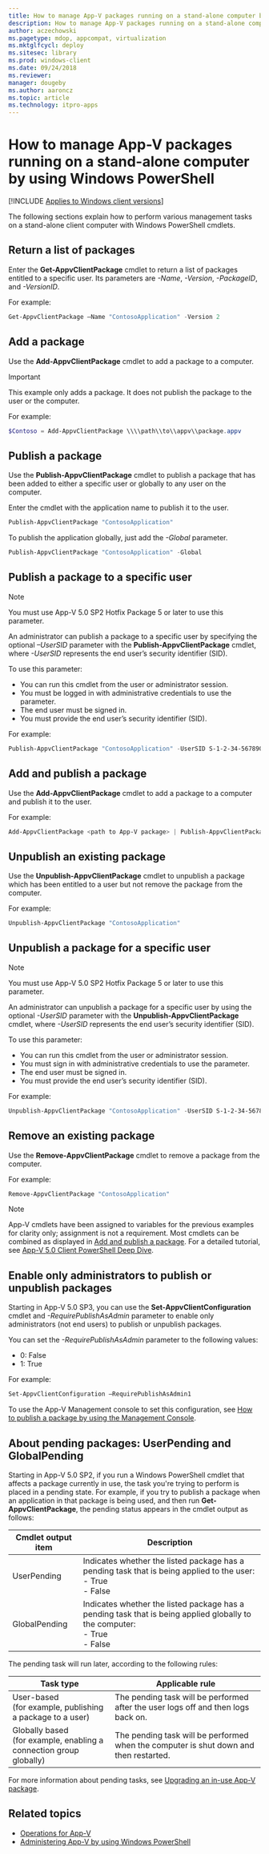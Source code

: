 ```yaml
---
title: How to manage App-V packages running on a stand-alone computer by using Windows PowerShell (Windows 10/11)
description: How to manage App-V packages running on a stand-alone computer by using Windows PowerShell.
author: aczechowski
ms.pagetype: mdop, appcompat, virtualization
ms.mktglfcycl: deploy
ms.sitesec: library
ms.prod: windows-client
ms.date: 09/24/2018
ms.reviewer: 
manager: dougeby
ms.author: aaroncz
ms.topic: article
ms.technology: itpro-apps
---
```

# How to manage App-V packages running on a stand-alone computer by using Windows PowerShell

[!INCLUDE [Applies to Windows client versions](../includes/applies-to-windows-client-versions.md)]

The following sections explain how to perform various management tasks on a stand-alone client computer with Windows PowerShell cmdlets.

## Return a list of packages

Enter the **Get-AppvClientPackage** cmdlet to return a list of packages entitled to a specific user. Its parameters are *-Name*, *-Version*, *-PackageID*, and *-VersionID*.

For example:

```PowerShell
Get-AppvClientPackage –Name "ContosoApplication" -Version 2
```

## Add a package

Use the **Add-AppvClientPackage** cmdlet to add a package to a computer.

> [!IMPORTANT]
> This example only adds a package. It does not publish the package to the user or the computer.

For example:

```PowerShell
$Contoso = Add-AppvClientPackage \\\\path\\to\\appv\\package.appv
```

## Publish a package

Use the **Publish-AppvClientPackage** cmdlet to publish a package that has been added to either a specific user or globally to any user on the computer.

Enter the cmdlet with the application name to publish it to the user.

```PowerShell
Publish-AppvClientPackage "ContosoApplication"
```

To publish the application globally, just add the *-Global* parameter.

```Powershell
Publish-AppvClientPackage "ContosoApplication" -Global
```

## Publish a package to a specific user

> [!NOTE]
> You must use App-V 5.0 SP2 Hotfix Package 5 or later to use this parameter.

An administrator can publish a package to a specific user by specifying the optional *–UserSID* parameter with the **Publish-AppvClientPackage** cmdlet, where *-UserSID* represents the end user’s security identifier (SID).

To use this parameter:

- You can run this cmdlet from the user or administrator session.
- You must be logged in with administrative credentials to use the parameter.
- The end user must be signed in.
- You must provide the end user’s security identifier (SID).

For example:

```PowerShell
Publish-AppvClientPackage "ContosoApplication" -UserSID S-1-2-34-56789012-3456789012-345678901-2345
```

## Add and publish a package

Use the **Add-AppvClientPackage** cmdlet to add a package to a computer and publish it to the user.

For example:

```PowerShell
Add-AppvClientPackage <path to App-V package> | Publish-AppvClientPackage
```

## Unpublish an existing package

Use the **Unpublish-AppvClientPackage** cmdlet to unpublish a package which has been entitled to a user but not remove the package from the computer.

For example:

```PowerShell
Unpublish-AppvClientPackage "ContosoApplication"
```

## Unpublish a package for a specific user

> [!NOTE]
> You must use App-V 5.0 SP2 Hotfix Package 5 or later to use this parameter.

An administrator can unpublish a package for a specific user by using the optional *-UserSID* parameter with the **Unpublish-AppvClientPackage** cmdlet, where *-UserSID* represents the end user’s security identifier (SID).

To use this parameter:

- You can run this cmdlet from the user or administrator session.
- You must sign in with administrative credentials to use the parameter.
- The end user must be signed in.
- You must provide the end user’s security identifier (SID).

For example:

```PowerShell
Unpublish-AppvClientPackage "ContosoApplication" -UserSID S-1-2-34-56789012-3456789012-345678901-2345
```

## Remove an existing package

Use the **Remove-AppvClientPackage** cmdlet to remove a package from the computer.

For example:

```PowerShell
Remove-AppvClientPackage "ContosoApplication"
```

> [!NOTE]
> App-V cmdlets have been assigned to variables for the previous examples for clarity only; assignment is not a requirement. Most cmdlets can be combined as displayed in [Add and publish a package](appv-manage-appv-packages-running-on-a-stand-alone-computer-with-powershell.md#add-and-publish-a-package). For a detailed tutorial, see [App-V 5.0 Client PowerShell Deep Dive](/archive/blogs/appv/app-v-5-0-client-powershell-deep-dive).

## Enable only administrators to publish or unpublish packages

Starting in App-V 5.0 SP3, you can use the **Set-AppvClientConfiguration** cmdlet and *-RequirePublishAsAdmin* parameter to enable only administrators (not end users) to publish or unpublish packages.

You can set the *-RequirePublishAsAdmin* parameter to the following values:

- 0: False
- 1: True

For example:

```PowerShell
Set-AppvClientConfiguration –RequirePublishAsAdmin1
```

To use the App-V Management console to set this configuration, see [How to publish a package by using the Management Console](appv-publish-a-packages-with-the-management-console.md).

## About pending packages: UserPending and GlobalPending

Starting in App-V 5.0 SP2, if you run a Windows PowerShell cmdlet that affects a package currently in use, the task you're trying to perform is placed in a pending state. For example, if you try to publish a package when an application in that package is being used, and then run **Get-AppvClientPackage**, the pending status appears in the cmdlet output as follows:

|Cmdlet output item|Description|
|---|---|
|UserPending|Indicates whether the listed package has a pending task that is being applied to the user:<br>- True<br>- False|
|GlobalPending|Indicates whether the listed package has a pending task that is being applied globally to the computer:<br>- True<br>- False|

The pending task will run later, according to the following rules:

|Task type|Applicable rule|
|---|---|
|User-based<br>(for example, publishing a package to a user)|The pending task will be performed after the user logs off and then logs back on.|
|Globally based<br>(for example, enabling a connection group globally)|The pending task will be performed when the computer is shut down and then restarted.|

For more information about pending tasks, see [Upgrading an in-use App-V package](appv-application-publishing-and-client-interaction.md#upgrading-an-in-use-app-v-package).

 



## Related topics

- [Operations for App-V](appv-operations.md)
- [Administering App-V by using Windows PowerShell](appv-administering-appv-with-powershell.md)
